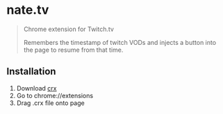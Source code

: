 # nate.tv

> Chrome extension for Twitch.tv
>
> Remembers the timestamp of twitch VODs and injects a button into the page to resume from that time.

## Installation

1. Download [crx](https://github.com/xharris/nate.tv/raw/main/nate-tv.crx)
2. Go to chrome://extensions
3. Drag .crx file onto page
